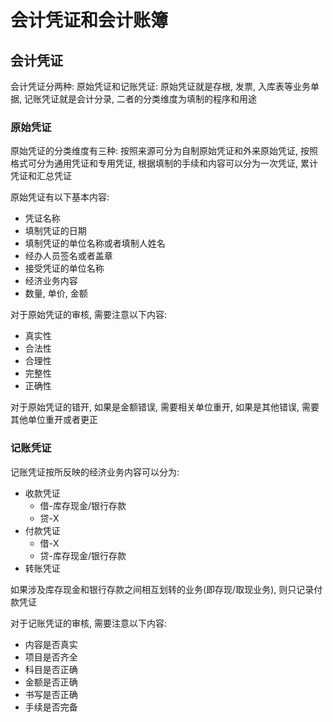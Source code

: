 # 会计凭证和会计账簿

## 会计凭证

会计凭证分两种: 原始凭证和记账凭证: 原始凭证就是存根, 发票, 入库表等业务单据, 记账凭证就是会计分录, 二者的分类维度为填制的程序和用途

### 原始凭证

原始凭证的分类维度有三种: 按照来源可分为自制原始凭证和外来原始凭证, 按照格式可分为通用凭证和专用凭证, 根据填制的手续和内容可以分为一次凭证, 累计凭证和汇总凭证

原始凭证有以下基本内容:

- 凭证名称
- 填制凭证的日期
- 填制凭证的单位名称或者填制人姓名
- 经办人员签名或者盖章
- 接受凭证的单位名称
- 经济业务内容
- 数量, 单价, 金额

对于原始凭证的审核, 需要注意以下内容:

- 真实性
- 合法性
- 合理性
- 完整性
- 正确性

对于原始凭证的错开, 如果是金额错误, 需要相关单位重开, 如果是其他错误, 需要其他单位重开或者更正

### 记账凭证

记账凭证按所反映的经济业务内容可以分为:

- 收款凭证
  - 借-库存现金/银行存款
  - 贷-X
- 付款凭证
  - 借-X
  - 贷-库存现金/银行存款
- 转账凭证

如果涉及库存现金和银行存款之间相互划转的业务(即存现/取现业务), 则只记录付款凭证

对于记账凭证的审核, 需要注意以下内容:

- 内容是否真实
- 项目是否齐全
- 科目是否正确
- 金额是否正确
- 书写是否正确
- 手续是否完备
